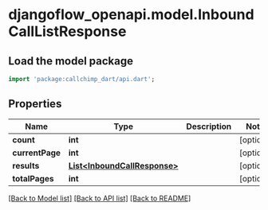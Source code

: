 # djangoflow_openapi.model.InboundCallListResponse

## Load the model package
```dart
import 'package:callchimp_dart/api.dart';
```

## Properties
Name | Type | Description | Notes
------------ | ------------- | ------------- | -------------
**count** | **int** |  | [optional] 
**currentPage** | **int** |  | [optional] 
**results** | [**List&lt;InboundCallResponse&gt;**](InboundCallResponse.md) |  | [optional] 
**totalPages** | **int** |  | [optional] 

[[Back to Model list]](../README.md#documentation-for-models) [[Back to API list]](../README.md#documentation-for-api-endpoints) [[Back to README]](../README.md)


